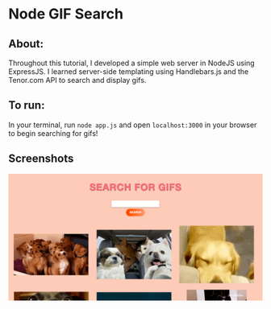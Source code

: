 # Node GIF Search

## About:

Throughout this tutorial, I developed a simple web server in NodeJS using ExpressJS. I learned server-side templating using Handlebars.js and the Tenor.com API to search and display gifs.

## To run:

In your terminal, run `node app.js` and open `localhost:3000` in your browser to begin searching for gifs!

## Screenshots

![Gifs](gifs.png)